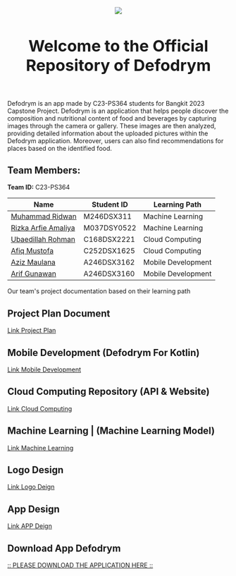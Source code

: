 <p align="center">
  <img src="https://github.com/Muhammad-Ridwan/Defodrym/assets/103126797/01c83b05-b525-46b1-8bf6-148ba3025f6f">
</p>

<div align="center">
  <h1 style="font-size: 36px;">Welcome to the Official Repository of Defodrym</h1>
</div>

<br>

Defodrym is an app made by C23-PS364 students for Bangkit 2023 Capstone Project.
Defodrym is an application that helps people discover the composition and nutritional content of food and beverages by capturing images through the camera or gallery. These images are then analyzed, providing detailed information about the uploaded pictures within the Defodrym application. Moreover, users can also find recommendations for places based on the identified food. 

## Team Members:
**Team ID:** C23-PS364

<div align="center">

| Name                                                 | Student ID    | Learning Path        |
| ---------------------------------------------------- | ------------- | -------------------- |
| [Muhammad Ridwan](https://github.com/Muhammad-Ridwan) | M246DSX311    | Machine Learning     |
| [Rizka Arfie Amaliya](https://github.com/)            | M037DSY0522   | Machine Learning     |
| [Ubaedillah Rohman](https://github.com/kacung110)     | C168DSX2221   | Cloud Computing      |
| [Afiq Mustofa](https://github.com/afiqmustofa)        | C252DSX1625   | Cloud Computing      |
| [Aziz Maulana ](https://github.com/Azizmaulana200511084) | A246DSX3162 | Mobile Development   |
| [Arif Gunawan](https://github.com/arifge03)           | A246DSX3160   | Mobile Development   |

</div>


Our team's project documentation based on their learning path
## Project Plan Document
[Link Project Plan ](https://drive.google.com/file/d/1_AQ7knKNp0NVfKkJe5GhG-PHpi1p8VaR/view?usp=sharing)

## Mobile Development (Defodrym For Kotlin)
[Link Mobile Development](https://github.com/Muhammad-Ridwan/Defodrym/tree/main/MobileDevelopment)

## Cloud Computing Repository (API & Website)
[Link Cloud Computing](https://github.com/Muhammad-Ridwan/Defodrym/tree/main/CloudComputing)

## Machine Learning | (Machine Learning Model)
[Link Machine Learning](https://github.com/Muhammad-Ridwan/Defodrym/tree/main/MachineLearning)

## Logo Design
[Link Logo Deign](https://www.figma.com/file/F8nH9xO6IKJoldM10vWcBD/defodrym?type=design&node-id=1%3A5&t=OSCVbbq2RgJdnKrB-1)

## App Design
[Link APP Deign](https://www.figma.com/file/F8nH9xO6IKJoldM10vWcBD/defodrym?type=design&node-id=0%3A1&t=OSCVbbq2RgJdnKrB-1)

## Download App Defodrym
[:: PLEASE DOWNLOAD THE APPLICATION HERE ::](https://drive.google.com/file/d/1fc_EYuyDerCrBccawN7JLLl4l5FcGQTN/view?usp=sharing)
